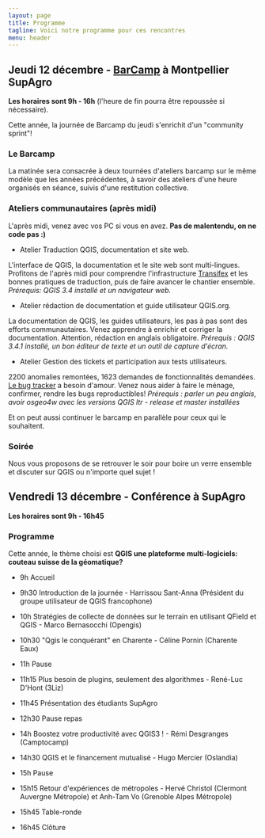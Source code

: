 ```yaml
---
layout: page
title: Programme
tagline: Voici notre programme pour ces rencontres
menu: header
---
```



## Jeudi 12 décembre - [BarCamp](https://fr.wikipedia.org/wiki/BarCamp) à Montpellier SupAgro

**Les horaires sont 9h - 16h** (l'heure de fin pourra être repoussée si nécessaire).

Cette année, la journée de Barcamp du jeudi s'enrichit d'un "community sprint"!

### Le Barcamp 

La matinée sera consacrée à deux tournées d'ateliers barcamp sur le même modèle que les années précédentes, à savoir des ateliers d'une heure organisés en séance, suivis d'une restitution collective.  

### Ateliers communautaires (après midi)

L'après midi, venez avec vos PC si vous en avez. **Pas de malentendu, on ne code pas :)**

* Atelier Traduction QGIS, documentation et site web. 

L'interface de QGIS, la documentation et le site web sont multi-lingues. Profitons de l'après midi pour comprendre l'infrastructure [Transifex](https://www.transifex.com/qgis/QGIS/translate/#fr/qgis-application/149393953?q=translated%3Ano) et les bonnes pratiques de traduction, puis de faire avancer le chantier ensemble.  *Prérequis: QGIS 3.4 installé et un navigateur web.*

* Atelier rédaction de documentation et guide utilisateur QGIS.org. 

La documentation de QGIS, les guides utilisateurs, les pas à pas sont des efforts communautaires. Venez apprendre à enrichir et corriger la documentation. Attention, rédaction en anglais obligatoire. *Prérequis :  QGIS 3.4.1 installé, un bon éditeur de texte et un outil de capture d'écran.* 

* Atelier Gestion des tickets et participation aux tests utilisateurs.

2200 anomalies remontées, 1623 demandes de fonctionnalités demandées. [Le bug tracker](https://issues.qgis.org/) a besoin d'amour. Venez nous aider à faire le ménage, confirmer, rendre les bugs reproductibles! *Prérequis : parler un peu anglais, avoir osgeo4w avec les versions QGIS ltr - release et master installées*


Et on peut aussi continuer le barcamp en parallèle pour ceux qui le souhaitent. 

### Soirée

Nous vous proposons de se retrouver le soir pour boire un verre ensemble et discuter sur QGIS ou n'importe quel sujet ! 


## Vendredi 13 décembre - Conférence à SupAgro

**Les horaires sont 9h - 16h45**

### Programme

Cette année, le thème choisi est **QGIS une plateforme multi-logiciels: couteau suisse de la géomatique?**

* 9h Accueil

* 9h30 Introduction de la journée - Harrissou Sant-Anna (Président du groupe utilisateur de QGIS francophone)
* 10h  Stratégies de collecte de données sur le terrain en utilisant QField et QGIS - Marco Bernasocchi (Opengis)
* 10h30 "Qgis le conquérant" en Charente - Céline Pornin (Charente Eaux)

* 11h Pause
* 11h15 Plus besoin de plugins, seulement des algorithmes - René-Luc D'Hont (3Liz)
* 11h45 Présentation des étudiants  SupAgro

* 12h30 Pause repas 

* 14h Boostez votre productivité avec QGIS3 ! - Rémi Desgranges (Camptocamp)
* 14h30 QGIS et le financement mutualisé - Hugo Mercier (Oslandia)

* 15h Pause

* 15h15 Retour d'expériences de métropoles - Hervé Christol (Clermont Auvergne Métropole) et Anh-Tam Vo (Grenoble Alpes Métropole)
* 15h45 Table-ronde

* 16h45 Clôture



